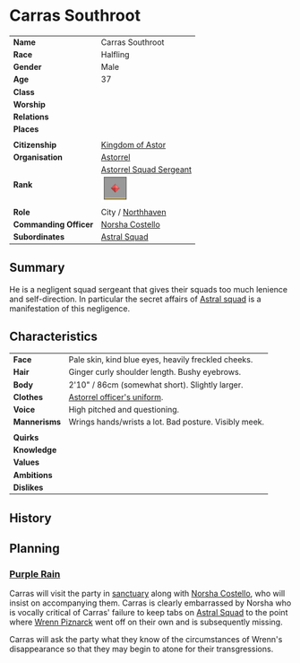 # Carras Southroot

| | |
| --- | --- |
| **Name** | Carras Southroot | person.2
| **Race** | Halfling |
| **Gender** | Male |
| **Age** | 37 |
| **Class** | |
| **Worship** | |
| **Relations** | |
| **Places** | |
| | |
| **Citizenship** | [Kingdom of Astor](../civilisations/kingdom-of-astor/README.md) |
| **Organisation** | [Astorrel](../civilisations/kingdom-of-astor/organisations/astorrel/astorrel.md) |
| **Rank** | [Astorrel Squad Sergeant](../civilisations/kingdom-of-astor/organisations/astorrel/ranks/4-squad-sergeant.md)<br /><img src="../../images/ranks/astorrel-4-sergeant.png" height="50" /> |
| **Role** | City / [Northhaven](../places/cities/northhaven.md) |
| **Commanding Officer** | [Norsha Costello](norsha-costello.md) |
| **Subordinates** | [Astral Squad](../civilisations/kingdom-of-astor/organisations/astorrel/squads/astral.md) |

## Summary

He is a negligent squad sergeant that gives their squads too much lenience and self-direction. In particular the secret affairs of [Astral squad](../civilisations/kingdom-of-astor/organisations/astorrel/squads/astral.md) is a manifestation of this negligence.

## Characteristics

| | |
| --- | --- |
| **Face** | Pale skin, kind blue eyes, heavily freckled cheeks. | characteristics.2
| **Hair** | Ginger curly shoulder length. Bushy eyebrows. |
| **Body** | 2'10" / 86cm (somewhat short). Slightly larger. |
| **Clothes** | [Astorrel officer's uniform](../civilisations/kingdom-of-astor/organisations/astorrel/uniforms/astorrel-officers-uniform.md). |
| **Voice** | High pitched and questioning. |
| **Mannerisms** | Wrings hands/wrists a lot. Bad posture. Visibly meek. |
| | |
| **Quirks** | |
| **Knowledge** | |
| **Values** | |
| **Ambitions** | |
| **Dislikes** | |

## History

## Planning

### [Purple Rain](../../campaigns/purple-rain/purple-rain.md)

Carras will visit the party in [sanctuary](../civilisations/kingdom-of-astor/organisations/astorrel/sanctuary.md) along with [Norsha Costello](norsha-costello.md), who will insist on accompanying them. Carras is clearly embarrassed by Norsha who is vocally critical of Carras' failure to keep tabs on [Astral Squad](../civilisations/kingdom-of-astor/organisations/astorrel/squads/astral.md) to the point where [Wrenn Piznarck](wrenn-piznarck.md) went off on their own and is subsequently missing.

Carras will ask the party what they know of the circumstances of Wrenn's disappearance so that they may begin to atone for their transgressions.
